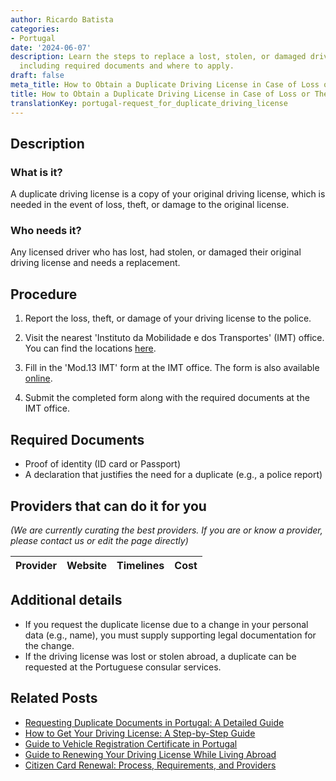 ```yaml
---
author: Ricardo Batista
categories:
- Portugal
date: '2024-06-07'
description: Learn the steps to replace a lost, stolen, or damaged driving license,
  including required documents and where to apply.
draft: false
meta_title: How to Obtain a Duplicate Driving License in Case of Loss or Theft
title: How to Obtain a Duplicate Driving License in Case of Loss or Theft
translationKey: portugal-request_for_duplicate_driving_license
---
```


## Description
### What is it?
A duplicate driving license is a copy of your original driving license, which is needed in the event of loss, theft, or damage to the original license.
### Who needs it?
Any licensed driver who has lost, had stolen, or damaged their original driving license and needs a replacement.

## Procedure
1. Report the loss, theft, or damage of your driving license to the police.
 
2. Visit the nearest 'Instituto da Mobilidade e dos Transportes' (IMT) office. You can find the locations [here](https://www.imt-ip.pt/sites/IMTT/Portugues/Contactos/PesquisaServico/Paginas/PesquisaServico.aspx).

3. Fill in the 'Mod.13 IMT' form at the IMT office. The form is also available [online](https://www.imt-ip.pt/sites/IMTT/Portugues/Formularios/Documents/Mod13IMT.pdf).

4. Submit the completed form along with the required documents at the IMT office.

## Required Documents
- Proof of identity (ID card or Passport)
- A declaration that justifies the need for a duplicate (e.g., a police report)


## Providers that can do it for you

_(We are currently curating the best providers. If you are or know a provider, please contact us or edit the page directly)_

| Provider        |     Website     |     Timelines    |       Cost      |
| :-------------: | :-------------: |  :-------------: | :-------------: |

## Additional details
- If you request the duplicate license due to a change in your personal data (e.g., name), you must supply supporting legal documentation for the change.
- If the driving license was lost or stolen abroad, a duplicate can be requested at the Portuguese consular services.


## Related Posts

- [Requesting Duplicate Documents in Portugal: A Detailed Guide](https://tramitit.com/guides/portugal/request_for_duplicate_documents/)
- [How to Get Your Driving License: A Step-by-Step Guide](https://tramitit.com/guides/portugal/request_for_driving_license/)
- [Guide to Vehicle Registration Certificate in Portugal](https://tramitit.com/guides/portugal/request_for_registration_certificate/)
- [Guide to Renewing Your Driving License While Living Abroad](https://tramitit.com/guides/portugal/renewal_of_driving_license/)
- [Citizen Card Renewal: Process, Requirements, and Providers](https://tramitit.com/guides/portugal/renewal_of_citizen_card/)